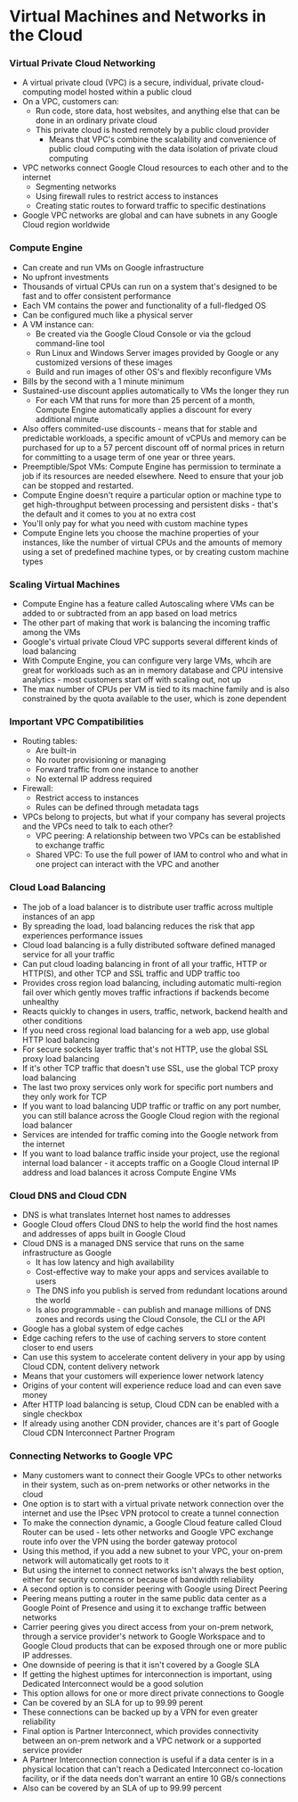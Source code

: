 # Virtual Machines and Networks in the Cloud

### Virtual Private Cloud Networking
* A virtual private cloud (VPC) is a secure, individual, private cloud-computing model hosted within a public cloud
* On a VPC, customers can:
    * Run code, store data, host websites, and anything else that can be done in an ordinary private cloud
    * This private cloud is hosted remotely by a public cloud provider
        * Means that VPC's combine the scalability and convenience of public cloud computing with the data isolation of private cloud computing
* VPC networks connect Google Cloud resources to each other and to the internet
    * Segmenting networks
    * Using firewall rules to restrict access to instances
    * Creating static routes to forward traffic to specific destinations
* Google VPC networks are global and can have subnets in any Google Cloud region worldwide

### Compute Engine
* Can create and run VMs on Google infrastructure
* No upfront investments
* Thousands of virtual CPUs can run on a system that's designed to be fast and to offer consistent performance
* Each VM contains the power and functionality of a full-fledged OS
* Can be configured much like a physical server
* A VM instance can:
    * Be created via the Google Cloud Console or via the gcloud command-line tool
    * Run Linux and Windows Server images provided by Google or any customized versions of these images
    * Build and run images of other OS's and flexibly reconfigure VMs
* Bills by the second with a 1 minute minimum
* Sustained-use discount applies automatically to VMs the longer they run
    * For each VM that runs for more than 25 percent of a month, Compute Engine automatically applies a discount for every additional minute
* Also offers commited-use discounts - means that for stable and predictable workloads, a specific amount of vCPUs and memory can be purchased for up to a 57 percent discount off of normal prices in return for committing to a usage term of one year or three years.
* Preemptible/Spot VMs: Compute Engine has permission to terminate a job if its resources are needed elsewhere. Need to ensure that your job can be stopped and restarted.
* Compute Engine doesn't require a particular option or machine type to get high-throughput between processing and persistent disks - that's the default and it comes to you at no extra cost
* You'll only pay for what you need with custom machine types
* Compute Engine lets you choose the machine properties of your instances, like the number of virtual CPUs and the amounts of memory using a set of predefined machine types, or by creating custom machine types

### Scaling Virtual Machines
* Compute Engine has a feature called Autoscaling where VMs can be added to or subtracted from an app based on load metrics
* The other part of making that work is balancing the incoming traffic among the VMs
* Google's virtual private Cloud VPC supports several different kinds of load balancing
* With Compute Engine, you can configure very large VMs, whcih are great for workloads such as an in memory database and CPU intensive analytics - most customers start off with scaling out, not up
* The max number of CPUs per VM is tied to its machine family and is also constrained by the quota available to the user, which is zone dependent

### Important VPC Compatibilities
* Routing tables:
    * Are built-in
    * No router provisioning or managing
    * Forward traffic from one instance to another
    * No external IP address required
* Firewall:
    * Restrict access to instances
    * Rules can be defined through metadata tags
* VPCs belong to projects, but what if your company has several projects and the VPCs need to talk to each other?
    * VPC peering: A relationship between two VPCs can be established to exchange traffic
    * Shared VPC: To use the full power of IAM to control who and what in one project can interact with the VPC and another

### Cloud Load Balancing
* The job of a load balancer is to distribute user traffic across multiple instances of an app
* By spreading the load, load balancing reduces the risk that app experiences performance issues
* Cloud load balancing is a fully distributed software defined managed service for all your traffic
* Can put cloud loading balancing in front of all your traffic, HTTP or HTTP(S), and other TCP and SSL traffic and UDP traffic too
* Provides cross region load balancing, including automatic multi-region fail over which gently moves traffic infractions if backends become unhealthy
* Reacts quickly to changes in users, traffic, network, backend health and other conditions
* If you need cross regional load balancing for a web app, use global HTTP load balancing
* For secure sockets layer traffic that's not HTTP, use the global SSL proxy load balancing
* If it's other TCP traffic that doesn't use SSL, use the global TCP proxy load balancing
* The last two proxy services only work for specific port numbers and they only work for TCP
* If you want to load balancing UDP traffic or traffic on any port number, you can still balance across the Google Cloud region with the regional load balancer
* Services are intended for traffic coming into the Google network from the internet
* If you want to load balance traffic inside your project, use the regional internal load balancer - it accepts traffic on a Google Cloud internal IP address and load balances it across Compute Engine VMs

### Cloud DNS and Cloud CDN
* DNS is what translates Internet host names to addresses
* Google Cloud offers Cloud DNS to help the world find the host names and addresses of apps built in Google Cloud
* Cloud DNS is a managed DNS service that runs on the same infrastructure as Google 
    * It has low latency and high availability
    * Cost-effective way to make your apps and services available to users
    * The DNS info you publish is served from redundant locations around the world
    * Is also programmable - can publish and manage millions of DNS zones and records using the Cloud Console, the CLI or the API
* Google has a global system of edge caches
* Edge caching refers to the use of caching servers to store content closer to end users
* Can use this system to accelerate content delivery in your app by using Cloud CDN, content delivery network
* Means that your customers will experience lower network latency
* Origins of your content will experience reduce load and can even save money
* After HTTP load balancing is setup, Cloud CDN can be enabled with a single checkbox
* If already using another CDN provider, chances are it's part of Google Cloud CDN Interconnect Partner Program

### Connecting Networks to Google VPC
* Many customers want to connect their Google VPCs to other networks in their system, such as on-prem networks or other networks in the cloud
* One option is to start with a virtual private network connection over the internet and use the IPsec VPN protocol to create a tunnel connection
* To make the connection dynamic, a Google Cloud feature called Cloud Router can be used - lets other networks and Google VPC exchange route info over the VPN using the border gateway protocol
* Using this method, if you add a new subnet to your VPC, your on-prem network will automatically get roots to it
* But using the internet to connect networks isn't always the best option, either for security concerns or because of bandwidth reliability
* A second option is to consider peering with Google using Direct Peering
* Peering means putting a router in the same public data center as a Google Point of Presence and using it to exchange traffic between networks
* Carrier peering gives you direct access from your on-prem network, through a service provider's network to Google Workspace and to Google Cloud products that can be exposed through one or more public IP addresses. 
* One downside of peering is that it isn't covered by a Google SLA
* If getting the highest uptimes for interconnection is important, using Dedicated Interconnect would be a good solution
* This option allows for one or more direct private connections to Google
* Can be covered by an SLA for up to 99.99 perent
* These connections can be backed up by a VPN for even greater reliability
* Final option is Partner Interconnect, which provides connectivity between an on-prem network and a VPC network or a supported service provider
* A Partner Interconnection connection is useful if a data center is in a physical location that can't reach a Dedicated Interconnect co-location facility, or if the data needs don't warrant an entire 10 GB/s connections
* Also can be covered by an SLA of up to 99.99 percent


   
